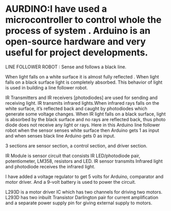 # AURDINO:I have used a microcontroller to control whole the process of system . Arduino is an open-source hardware and very useful for project developments.


LINE FOLLOWER ROBOT : Sense and follows a black line.

When light falls on a white surface it is almost fully reflected . When light falls on a  black surface light is completely absorbed. This behavior of light is used in building a line follower robot.

IR Transmitters and IR receivers [photodiodes] are used for sending and receiving light. IR transmits infrared lights.When infrared rays falls on the white surface, it’s reflected back and caught by photodiodes which generate some voltage changes. When IR light falls on a black surface, light is absorbed by the black surface and no rays are reflected back, thus photo diode does not receive any light or rays. Here in this Arduino line follower robot when the sensor senses white surface then Arduino gets 1 as input and when senses black line Arduino gets 0 as input.

3 sections are sensor section, a control section, and driver section.

IR Module is sensor circuit that consists IR LED/photodiode pair, potentiometer, LM358, resistors and LED. IR sensor transmits Infrared light and photodiode receives the infrared light.


I have added a voltage regulator to get 5 volts for Arduino, comparator and motor driver. And a 9-volt battery is used to power the circuit.

L293D is a motor driver IC which has two channels for driving two motors. L293D has two inbuilt Transistor Darlington pair for current amplification and a separate power supply pin for giving external supply to motors.



         
